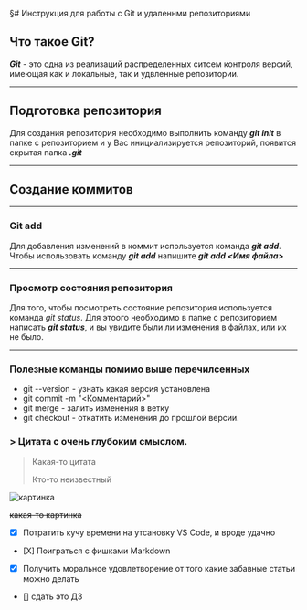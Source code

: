 §# Инструкция для работы с Git и удаленнми репозиториями

## Что такое Git?
***Git*** - это одна из реализаций распределенных ситсем контроля версий, имеющая как и локальные, так и удвленные репозитории.

___
## Подготовка репозитория
Для создания репозитория необходимо выполнить команду ***git init***  в папке с репозиторием и у Вас инициализируется репозиторий, появится скрытая папка ***.git***
___

## Создание коммитов
___
### Git add
Для добавления изменений в коммит используется команда ***git add***. Чтобы использовать команду ***git add*** напишите ***git add <Имя файла>***

___
### Просмотр состояния репозитория
Для того, чтобы посмотреть состояние репозитория используется команда *git status*. Для этоого необходимо в папке с репозиторием написать ***git status***, и вы увидите были ли изменения в файлах, или их не было.
___

### Полезные команды помимо выше перечилсенных
- git --version - узнать какая версия установлена
- git commit -m "<Комментарий>"
- git merge - залить изменения в ветку
- git checkout - откатить изменения до прошлой версии.

###  > Цитата с очень глубоким смыслом.
>
> Какая-то цитата
>
> Кто-то неизвестный 

![картинка](https://new-science.ru/wp-content/webp-express/webp-images/doc-root/wp-content/uploads/2019/04/99848-2.jpg.webp)

~~какая-то картинка~~
- [X] Потратить кучу времени на утсановку VS Code, и вроде удачно
- [Х] Поиграться с фишками Markdown 
- [x] Получить моральное удовлетворение от того какие забавные статьи можно делать
- [] сдать это ДЗ

